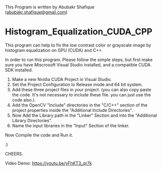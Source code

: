 This Program is written by Abubakr Shafique (abubakr.shafique@gmail.com)

# Histogram_Equalization_CUDA_CPP
This program can help to fix the low contrast color or grayscale image by histogram equalization on GPU (CUDA) and C++.


In order to run this program. Please follow the simple steps, but first make sure you have Miscrosoft Visual Studio installed, and a compatible CUDA SDK installed.

1. Make a new Nvidia CUDA Project in Visual Studio.
2. Set the Project Configuration to Release mode and 64 bit system.
3. Add these three project files in your project. (you can also copy paste the code. It's not necessary to include these file. you can just use the code also.).
4. Add the OpenCV "Include" directories in the "C/C++" section of the project properties inside the "Additional Include Directories".
5. Now Add the Library path in the "Linker" Section and into the "Additional Library Directories".
6. Name the input libraries in the "Input" Section of the linker.

Now Compile the code and Run it.

:)

CHEERS.

Video Demo: https://youtu.be/yFhKT3_qr7k
